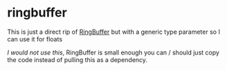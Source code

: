 # ringbuffer

This is just a direct rip of [RingBuffer](https://github.com/ziglang/zig/blob/e27b4647d86e3bdaf2c4fd95db2e7d359afd7fc4/lib/std/RingBuffer.zig#L16) but with a generic type parameter so I can use it for floats

*I would not use this*, RingBuffer is small enough you can / should just copy the code instead of pulling this as a dependency.
